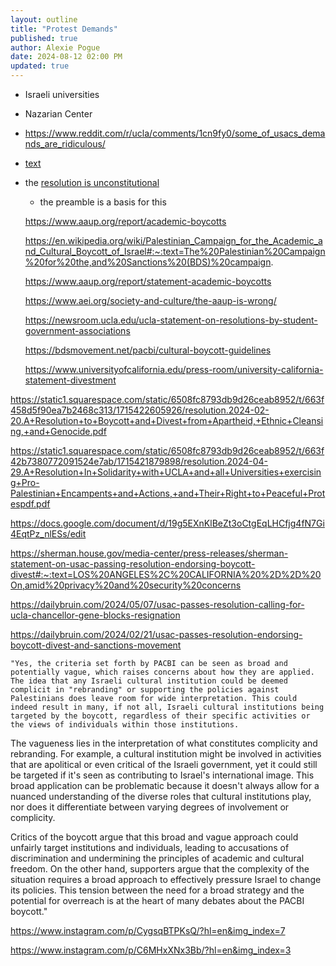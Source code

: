 ```yaml
---
layout: outline
title: "Protest Demands"
published: true
author: Alexie Pogue
date: 2024-08-12 02:00 PM
updated: true
---
```










- Israeli universities 

- Nazarian Center

- https://www.reddit.com/r/ucla/comments/1cn9fy0/some_of_usacs_demands_are_ridiculous/

- [text](https://docs.google.com/document/u/0/d/19g5EXnKlBeZt3oCtgEqLHCfjg4fN7Gi4EqtPz_nlESs/mobilebasic?pli%3D1)

- the [resolution is unconstitutional](https://static1.squarespace.com/static/6508fc8793db9d26ceab8952/t/6509389145a9b930a19e0401/1695103121405/USA+Constitution.pdf)

	- the preamble is a basis for this 

	https://www.aaup.org/report/academic-boycotts

	https://en.wikipedia.org/wiki/Palestinian_Campaign_for_the_Academic_and_Cultural_Boycott_of_Israel#:~:text=The%20Palestinian%20Campaign%20for%20the,and%20Sanctions%20(BDS)%20campaign.

	https://www.aaup.org/report/statement-academic-boycotts

	https://www.aei.org/society-and-culture/the-aaup-is-wrong/

	https://newsroom.ucla.edu/ucla-statement-on-resolutions-by-student-government-associations

	https://bdsmovement.net/pacbi/cultural-boycott-guidelines

	https://www.universityofcalifornia.edu/press-room/university-california-statement-divestment

https://static1.squarespace.com/static/6508fc8793db9d26ceab8952/t/663f458d5f90ea7b2468c313/1715422605926/resolution.2024-02-20.A+Resolution+to+Boycott+and+Divest+from+Apartheid,+Ethnic+Cleansing,+and+Genocide.pdf

https://static1.squarespace.com/static/6508fc8793db9d26ceab8952/t/663f42b7380772091524e7ab/1715421879898/resolution.2024-04-29.A+Resolution+In+Solidarity+with+UCLA+and+all+Universities+exercising+Pro-Palestinian+Encampents+and+Actions,+and+Their+Right+to+Peaceful+Protespdf.pdf

https://docs.google.com/document/d/19g5EXnKlBeZt3oCtgEqLHCfjg4fN7Gi4EqtPz_nlESs/edit

https://sherman.house.gov/media-center/press-releases/sherman-statement-on-usac-passing-resolution-endorsing-boycott-divest#:~:text=LOS%20ANGELES%2C%20CALIFORNIA%20%2D%2D%20On,amid%20privacy%20and%20security%20concerns

https://dailybruin.com/2024/05/07/usac-passes-resolution-calling-for-ucla-chancellor-gene-blocks-resignation

https://dailybruin.com/2024/02/21/usac-passes-resolution-endorsing-boycott-divest-and-sanctions-movement

	"Yes, the criteria set forth by PACBI can be seen as broad and potentially vague, which raises concerns about how they are applied. The idea that any Israeli cultural institution could be deemed complicit in "rebranding" or supporting the policies against Palestinians does leave room for wide interpretation. This could indeed result in many, if not all, Israeli cultural institutions being targeted by the boycott, regardless of their specific activities or the views of individuals within those institutions.

The vagueness lies in the interpretation of what constitutes complicity and rebranding. For example, a cultural institution might be involved in activities that are apolitical or even critical of the Israeli government, yet it could still be targeted if it's seen as contributing to Israel's international image. This broad application can be problematic because it doesn't always allow for a nuanced understanding of the diverse roles that cultural institutions play, nor does it differentiate between varying degrees of involvement or complicity.

Critics of the boycott argue that this broad and vague approach could unfairly target institutions and individuals, leading to accusations of discrimination and undermining the principles of academic and cultural freedom. On the other hand, supporters argue that the complexity of the situation requires a broad approach to effectively pressure Israel to change its policies. This tension between the need for a broad strategy and the potential for overreach is at the heart of many debates about the PACBI boycott."

https://www.instagram.com/p/CygsqBTPKsQ/?hl=en&img_index=7

https://www.instagram.com/p/C6MHxXNx3Bb/?hl=en&img_index=3